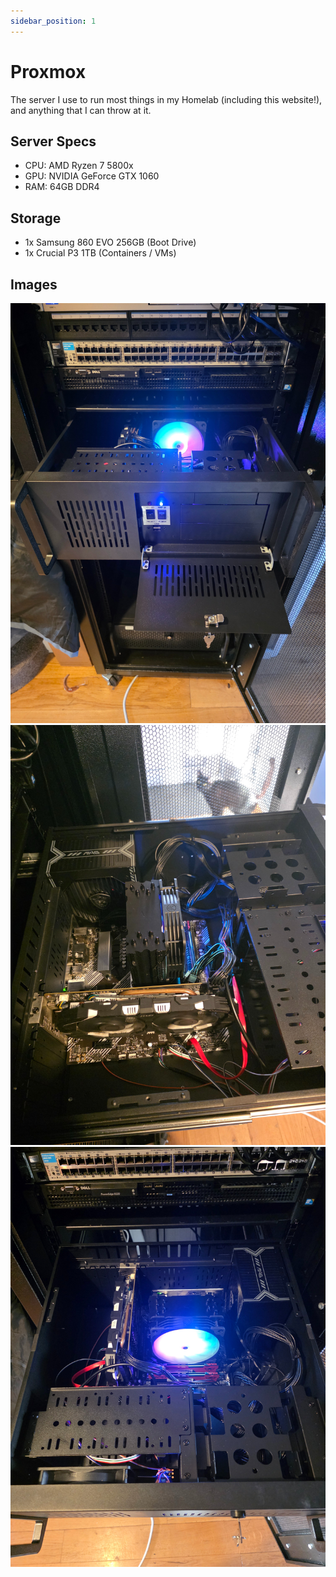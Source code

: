 ```yaml
---
sidebar_position: 1
---
```


# Proxmox

The server I use to run most things in my Homelab (including this website!), and anything that I can throw at it.

## Server Specs

- CPU: AMD Ryzen 7 5800x
- GPU: NVIDIA GeForce GTX 1060
- RAM: 64GB DDR4

## Storage

- 1x Samsung 860 EVO 256GB (Boot Drive)
- 1x Crucial P3 1TB (Containers / VMs)

## Images

![Front](./img/proxmox/20250503_192850.jpg)
![Side](./img/proxmox/20250503_192825.jpg)
![Top](./img/proxmox/20250503_192819.jpg)
